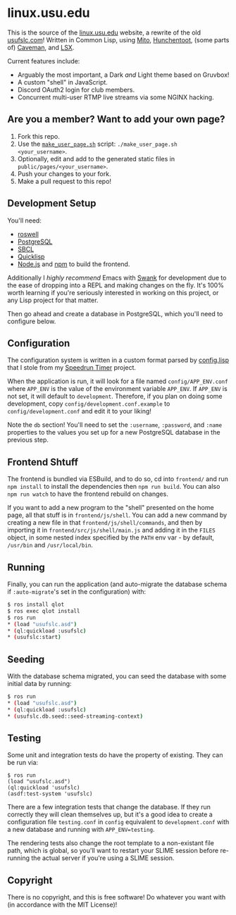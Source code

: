 # linux.usu.edu

This is the source of the [linux.usu.edu](linux.usu.edu) website, a rewrite of the old [usufslc.com](https://github.com/USUFSLC/usufslc-elixir)! Written in Common Lisp, using [Mito](https://github.com/fukamachi/mito), [Hunchentoot](https://edicl.github.io/hunchentoot/), (some parts of) [Caveman](https://github.com/fukamachi/caveman), and [LSX](https://github.com/fukamachi/lsx).

Current features include:

- Arguably the most important, a Dark _and_ Light theme based on Gruvbox!
- A custom "shell" in JavaScript.
- Discord OAuth2 login for club members.
- Concurrent multi-user RTMP live streams via some NGINX hacking.

## Are you a member? Want to add your own page?

1. Fork this repo.
2. Use the [`make_user_page.sh`](./make_user_page.sh) script: `./make_user_page.sh <your_username>`.
3. Optionally, edit and add to the generated static files in `public/pages/<your_username>`.
4. Push your changes to your fork.
5. Make a pull request to this repo!

## Development Setup

You'll need:

- [roswell](https://roswell.github.io/)
- [PostgreSQL](https://www.postgresql.org/)
- [SBCL](http://www.sbcl.org/)
- [Quicklisp](https://www.quicklisp.org/beta/)
- [Node.js](https://nodejs.org/en/) and [npm](https://www.npmjs.com/) to build the frontend.

Additionally I _highly recommend_ Emacs with [Swank](https://quickref.common-lisp.net/swank.html) for development due to the ease of dropping into a REPL and making changes on the fly. It's 100% worth learning if you're seriously interested in working on this project, or any Lisp project for that matter.

Then go ahead and create a database in PostgreSQL, which you'll need to configure below.

## Configuration

The configuration system is written in a custom format parsed by [config.lisp](src/config/parser.lisp) that I stole from my [Speedrun Timer](https://github.com/Simponic/speedrun-timer) project.

When the application is run, it will look for a file named `config/APP_ENV.conf` where `APP_ENV` is the value of the environment variable `APP_ENV`. If `APP_ENV` is not set, it will default to `development`. Therefore, if you plan on doing some development, copy `config/development.conf.example` to `config/development.conf` and edit it to your liking!

Note the `db` section! You'll need to set the `:username`, `:password`, and `:name` properties to the values you set up for a new PostgreSQL database in the previous step.

## Frontend Shtuff

The frontend is bundled via ESBuild, and to do so, cd into `frontend/` and run `npm install` to install the dependencies then `npm run build`. You can also `npm run watch` to have the frontend rebuild on changes.

If you want to add a new program to the "shell" presented on the home page, all that stuff is in `frontend/js/shell`. You can add a new command by creating a new file in that `frontend/js/shell/commands`, and then by importing it in `frontend/src/js/shell/main.js` and adding it in the `FILES` object, in some nested index specified by the `PATH` env var - by default, `/usr/bin` and `/usr/local/bin`.

## Running

Finally, you can run the application (and auto-migrate the database schema if `:auto-migrate`'s set in the configuration) with:

```bash
$ ros install qlot
$ ros exec qlot install
$ ros run
* (load "usufslc.asd")
* (ql:quickload :usufslc)
* (usufslc:start)
```

## Seeding

With the database schema migrated, you can seed the database with some initial data by running:

```bash
$ ros run
* (load "usufslc.asd")
* (ql:quickload :usufslc)
* (usufslc.db.seed::seed-streaming-context)
```

## Testing

Some unit and integration tests do have the property of existing. They can be run via:

```
$ ros run
(load "usufslc.asd")
(ql:quickload 'usufslc)
(asdf:test-system 'usufslc)
```

There are a few integration tests that change the database. If they run correctly they will clean themselves up, but it's a good idea to create a configuration file `testing.conf` in `config` equivalent to `development.conf` with a new database and running with `APP_ENV=testing`.

The rendering tests also change the root template to a non-existant file path, which is global, so you'll want to restart your SLIME session before re-running the actual server if you're using a SLIME session.

## Copyright

There is no copyright, and this is free software! Do whatever you want with (in accordance with the MIT License)!
